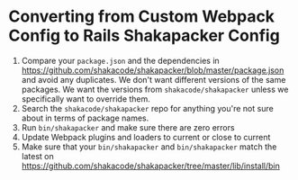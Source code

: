 # Converting from Custom Webpack Config to Rails Shakapacker Config

1. Compare your `package.json` and the dependencies in https://github.com/shakacode/shakapacker/blob/master/package.json
   and avoid any duplicates. We don't want different versions of the same packages.
   We want the versions from `shakacode/shakapacker` unless we specifically want to override them.
2. Search the `shakacode/shakapacker` repo for anything you're not sure about in terms of package names.
3. Run `bin/shakapacker` and make sure there are zero errors
4. Update Webpack plugins and loaders to current or close to current
5. Make sure that your `bin/shakapacker` and `bin/shakapacker` match the latest on
   https://github.com/shakacode/shakapacker/tree/master/lib/install/bin
